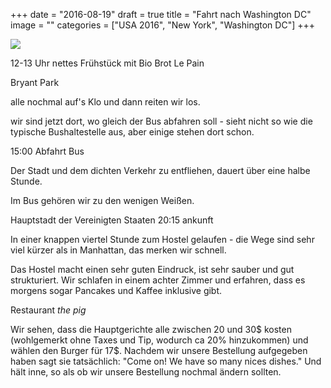 +++
date = "2016-08-19"
draft = true
title = "Fahrt nach Washington DC"
image = ""
categories = ["USA 2016", "New York", "Washington DC"]
+++


![](/images/2016-08-19_.jpg)

12-13 Uhr nettes Frühstück mit Bio Brot Le Pain

Bryant Park


alle nochmal auf's Klo und dann reiten wir los. 

wir sind jetzt dort, 
wo gleich der Bus abfahren soll - 
sieht nicht so wie die typische 
Bushaltestelle aus, 
aber einige stehen dort schon. 

15:00 Abfahrt Bus

Der Stadt und dem dichten Verkehr 
zu entfliehen, dauert über eine halbe
Stunde. 

Im Bus gehören wir zu den wenigen Weißen. 

Hauptstadt der Vereinigten Staaten
20:15 ankunft

In einer knappen viertel Stunde zum Hostel
gelaufen - die Wege sind sehr viel kürzer als 
in Manhattan, das merken wir schnell. 

Das Hostel macht einen sehr guten Eindruck,
ist sehr sauber und gut strukturiert. 
Wir schlafen in einem achter Zimmer
und erfahren, dass es morgens sogar Pancakes 
und Kaffee inklusive gibt. 

Restaurant *the pig*

Wir sehen, dass die Hauptgerichte alle 
zwischen 20 und 30$ kosten (wohlgemerkt ohne
Taxes und Tip, wodurch ca 20% hinzukommen)
und wählen den Burger für 17$. 
Nachdem wir unsere Bestellung aufgegeben
haben sagt sie tatsächlich: 
"Come on! We have so many nices dishes." 
Und hält inne, so als ob wir unsere Bestellung
nochmal ändern sollten. 